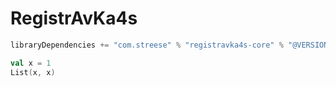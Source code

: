 # RegistrAvKa4s

```scala
libraryDependencies += "com.streese" % "registravka4s-core" % "@VERSION@"
```

```scala mdoc
val x = 1
List(x, x)
```
